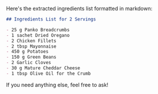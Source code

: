 Here's the extracted ingredients list formatted in markdown:

```markdown
## Ingredients List for 2 Servings

- 25 g Panko Breadcrumbs
- 1 sachet Dried Oregano
- 2 Chicken Fillets
- 2 tbsp Mayonnaise
- 450 g Potatoes
- 150 g Green Beans
- 2 Garlic Cloves
- 30 g Mature Cheddar Cheese
- 1 tbsp Olive Oil for the Crumb
```

If you need anything else, feel free to ask!